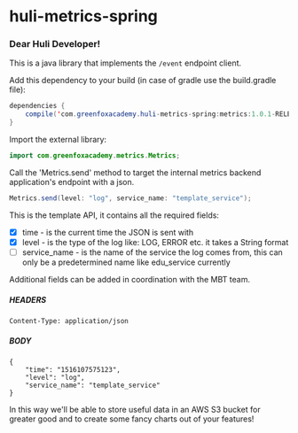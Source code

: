 # huli-metrics-spring

### Dear Huli Developer!

This is a java library that implements the `/event` endpoint client.

Add this dependency to your build (in case of gradle use the build.gradle file):

```java
dependencies {
	compile('com.greenfoxacademy.huli-metrics-spring:metrics:1.0.1-RELEASE')
}
```

Import the external library:

```java
import com.greenfoxacademy.metrics.Metrics;
```

Call the 'Metrics.send' method to target the internal metrics backend 
application's endpoint with a json.

```java
Metrics.send(level: "log", service_name: "template_service");
```

This is the template API, it contains all the required fields:
- [x] time - is the current time the JSON is sent with
- [x] level - is the type of the log like: LOG, ERROR etc. it takes a String format
- [ ] service_name - is the name of the service the log comes from, this can only be a 
predetermined name like edu_service currently

Additional fields can be added in coordination with the MBT team.

##### HEADERS
```
Content-Type: application/json
```

##### BODY
```
{
	"time": "1516107575123",
	"level": "log",
	"service_name": "template_service"
}
```

In this way we'll be able to store useful data in an AWS S3 bucket for greater good and 
to create some fancy charts out of your features!
